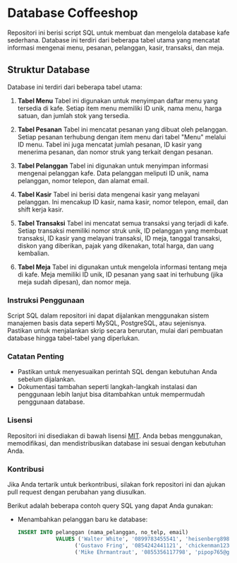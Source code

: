 # Database Coffeeshop

Repositori ini berisi script SQL untuk membuat dan mengelola database kafe sederhana. Database ini terdiri dari beberapa tabel utama yang mencatat informasi mengenai menu, pesanan, pelanggan, kasir, transaksi, dan meja.

## Struktur Database

Database ini terdiri dari beberapa tabel utama:
1. **Tabel Menu**
Tabel ini digunakan untuk menyimpan daftar menu yang tersedia di kafe. Setiap item menu memiliki ID unik, nama menu, harga satuan, dan jumlah stok yang tersedia.

2. **Tabel Pesanan**
Tabel ini mencatat pesanan yang dibuat oleh pelanggan. Setiap pesanan terhubung dengan item menu dari tabel "Menu" melalui ID menu. Tabel ini juga mencatat jumlah pesanan, ID kasir yang menerima pesanan, dan nomor struk yang terkait dengan pesanan.

3. **Tabel Pelanggan**
Tabel ini digunakan untuk menyimpan informasi mengenai pelanggan kafe. Data pelanggan meliputi ID unik, nama pelanggan, nomor telepon, dan alamat email.

4. **Tabel Kasir**
Tabel ini berisi data mengenai kasir yang melayani pelanggan. Ini mencakup ID kasir, nama kasir, nomor telepon, email, dan shift kerja kasir.

5. **Tabel Transaksi**
Tabel ini mencatat semua transaksi yang terjadi di kafe. Setiap transaksi memiliki nomor struk unik, ID pelanggan yang membuat transaksi, ID kasir yang melayani transaksi, ID meja, tanggal transaksi, diskon yang diberikan, pajak yang dikenakan, total harga, dan uang kembalian.

6. **Tabel Meja**
Tabel ini digunakan untuk mengelola informasi tentang meja di kafe. Meja memiliki ID unik, ID pesanan yang saat ini terhubung (jika meja sudah dipesan), dan nomor meja.

### Instruksi Penggunaan
Script SQL dalam repositori ini dapat dijalankan menggunakan sistem manajemen basis data seperti MySQL, PostgreSQL, atau sejenisnya. Pastikan untuk menjalankan skrip secara berurutan, mulai dari pembuatan database hingga tabel-tabel yang diperlukan.

### Catatan Penting
- Pastikan untuk menyesuaikan perintah SQL dengan kebutuhan Anda sebelum dijalankan.
- Dokumentasi tambahan seperti langkah-langkah instalasi dan penggunaan lebih lanjut bisa ditambahkan untuk mempermudah penggunaan database.

### Lisensi
Repositori ini disediakan di bawah lisensi [MIT](LICENSE). Anda bebas menggunakan, memodifikasi, dan mendistribusikan database ini sesuai dengan kebutuhan Anda.

### Kontribusi
Jika Anda tertarik untuk berkontribusi, silakan fork repositori ini dan ajukan pull request dengan perubahan yang diusulkan.

Berikut adalah beberapa contoh query SQL yang dapat Anda gunakan:

- Menambahkan pelanggan baru ke database:

  ```sql
  INSERT INTO pelanggan (nama_pelanggan, no_telp, email)
              VALUES ('Walter White', '0899783455541', 'heisenberg8989@gmail.com'),
                    ('Gustavo Fring', '0854242441121', 'chickenman123@gmail.com'),
                    ('Mike Ehrmantraut', '0855356117798', 'pipop765@gmail.com');

